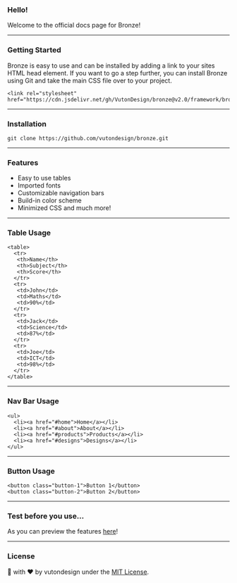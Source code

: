 ### Hello!
Welcome to the official docs page for Bronze!

----

### Getting Started 
Bronze is easy to use and can be installed by adding a link to your sites HTML head element. If you want to go a step further, you can install Bronze using Git and take the main CSS file over to your project.
```
<link rel="stylesheet" href="https://cdn.jsdelivr.net/gh/VutonDesign/bronze@v2.0/framework/bronze.css"/>
```

----

### Installation
```
git clone https://github.com/vutondesign/bronze.git
```

----

### Features
- Easy to use tables 
- Imported fonts
- Customizable navigation bars
- Build-in color scheme 
- Minimized CSS
and much more!

----

### Table Usage
```
<table>
  <tr>
   <th>Name</th>
   <th>Subject</th>
   <th>Score</th>
  </tr>
  <tr>
   <td>John</td>
   <td>Maths</td>
   <td>90%</td>
  </tr>
  <tr>
   <td>Jack</td>
   <td>Science</td>
   <td>87%</td>
  </tr>
  <tr>
   <td>Joe</td>
   <td>ICT</td>
   <td>98%</td>
  </tr>
</table>
```

----

### Nav Bar Usage

```
<ul>
  <li><a href="#home">Home</a></li>
  <li><a href="#about">About</a></li>
  <li><a href="#products">Products</a></li>
  <li><a href="#designs">Designs</a></li>
</ul>
```

----

### Button Usage

```
<button class="button-1">Button 1</button>
<button class="button-2">Button 2</button>
```

----

### Test before you use... 
As you can preview the features [here](https://vutondesign.com/bronze/preview)!

----

### License 
🎨 with ❤️ by vutondesign under the [MIT License](http://vutondesign.com/mymit/).
